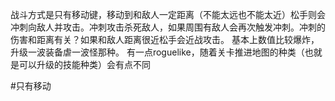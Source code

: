 战斗方式是只有移动键，移动到和敌人一定距离（不能太远也不能太近）松手则会冲刺向敌人并攻击。冲刺攻击杀死敌人，如果周围有敌人会再次触发冲刺。冲刺的伤害和距离有关？如果和敌人距离很近松手会近战攻击。
基本上数值比较爆炸，升级一波装备虐一波怪那种。
有一点roguelike，随着关卡推进地图的种类（也就是可以升级的技能种类）会有点不同

#只有移动